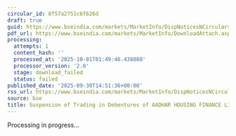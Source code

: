 ```yaml
---
circular_id: 8f57a2751c6f626d
draft: true
guid: https://www.bseindia.com/markets/MarketInfo/DispNoticesNCirculars.aspx?Noticeid={9DC36BA3-0DD2-4F40-B686-7C7C4EBF41AC}&noticeno=20250930-95&dt=09/30/2025&icount=95&totcount=114&flag=0
pdf_url: https://www.bseindia.com/markets/MarketInfo/DownloadAttach.aspx?id=20250930-95&attachedId=
processing:
  attempts: 1
  content_hash: ''
  processed_at: '2025-10-01T01:49:46.438080'
  processor_version: '2.0'
  stage: download_failed
  status: failed
published_date: '2025-09-30T14:51:36+00:00'
rss_url: https://www.bseindia.com/markets/MarketInfo/DispNoticesNCirculars.aspx?Noticeid={9DC36BA3-0DD2-4F40-B686-7C7C4EBF41AC}&noticeno=20250930-95&dt=09/30/2025&icount=95&totcount=114&flag=0
source: bse
title: Suspension of Trading in Debentures of AADHAR HOUSING FINANCE LIMITED
---
```


Processing in progress...